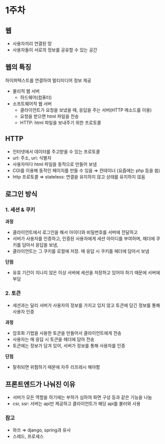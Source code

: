 # 1주차

## 웹

- 사용자끼리 연결된 망
- 사용자들이 서로의 정보를 공유할 수 있는 공간

## 웹의 특징

하이퍼텍스트를 연결하여 멀티미디어 정보 제공

- 물리적 웹 서버
  - 하드웨어(컴퓨터)
- 소프트웨어적 웹 서버
  - 클라이언트가 요청을 보냈을 때, 응답을 주는 서버(HTTP 메소드를 이용)
  - 요청을 받으면 html 파일을 전송
  - HTTP: html 파일을 보내주기 위한 프로토콜

## HTTP

- 인터넷에서 데이터를 주고받을 수 있는 프로토콜
- url: 주소, uri: 식별자
- 사용자마다 html 파일을 동적으로 만들어 보냄
- CGI를 이용해 동적인 페이지를 만들 수 있음 ⇒ 컨테이너 (요즘에는 php 등을 씀)
- http 프로토콜 ⇒ stateless: 연결을 유지하지 않고 상태를 유지하지 않음

## 로그인 방식

### 1. 세션 & 쿠키

**과정**

- 클라이언트에서 로그인을 해서 아이디와 비밀번호를 서버에 전달하고
- 서버가 사용자를 인증하고, 인증된 사용자에게 세션 아이디를 부여하며, 헤더에 쿠키를 담아서 응답을 보냄,
- 클라이언트는 그 쿠키를 로컬에 저장. 매 응답 시 쿠키를 헤더에 담아서 보냄

**단점**

- 유효 기간이 지나지 않은 이상 서버에 세션을 저장하고 있어야 하기 때문에 서버에 부담

### 2. 토큰

- 세션과는 달리 서버가 사용자의 정보를 가지고 있지 않고 토큰에 담긴 정보를 통해 사용자 인증

**과정**

- 암호화 기법을 사용한 토큰을 만들어서 클라이언트에게 전송
- 사용자는 매 응답 시 토큰을 헤더에 담아 전송
- 토큰에는 정보가 담겨 있어, 서버가 정보를 통해 사용자를 인증

**단점**

- 탈취되면 위험하기 때문에 자주 리프레시 해야함

## 프론트엔드가 나눠진 이유

- 서버가 모든 역할을 하기에는 부하가 심하여 화면 구성 등과 같은 기능을 나눔
- csr, ssr: 서버는 api만 제공하고 클라이언트가 해당 api를 불러와 사용

### 참고

- 와쓰 ⇒ django, spring과 유사
- 스레드, 프로세스
